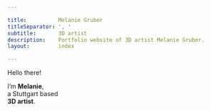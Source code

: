 ```yaml
---

title:          Melanie Gruber
titleSeparator: ', '
subtitle:       3D artist
description:    Portfolio website of 3D artist Melanie Gruber.
layout:         index

---
```


Hello there!

I’m **Melanie**,  
a Stuttgart based  
**3D artist**.
